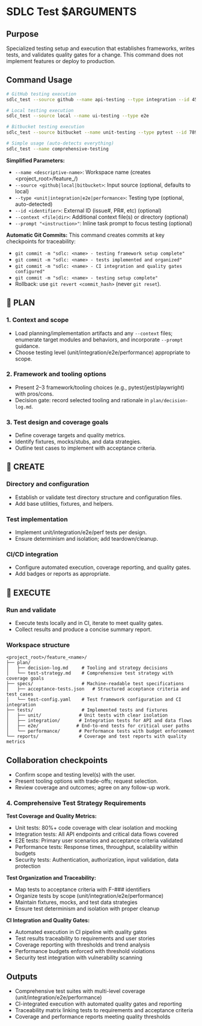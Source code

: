 # SDLC Test $ARGUMENTS

## Purpose
Specialized testing setup and execution that establishes frameworks, writes tests, and validates
quality gates for a change. This command does not implement features or deploy to production.

## Command Usage
```bash
# GitHub testing execution
sdlc_test --source github --name api-testing --type integration --id 456

# Local testing execution  
sdlc_test --source local --name ui-testing --type e2e

# Bitbucket testing execution
sdlc_test --source bitbucket --name unit-testing --type pytest --id 789

# Simple usage (auto-detects everything)
sdlc_test --name comprehensive-testing
```

**Simplified Parameters:**
- `--name <descriptive-name>`: Workspace name (creates <project_root>/feature_<name>/)
- `--source <github|local|bitbucket>`: Input source (optional, defaults to local)
- `--type <unit|integration|e2e|performance>`: Testing type (optional, auto-detected)
- `--id <identifier>`: External ID (issue#, PR#, etc) (optional)
- `--context <file|dir>`: Additional context file(s) or directory (optional)
- `--prompt "<instruction>"`: Inline task prompt to focus testing (optional)

**Automatic Git Commits:**
This command creates commits at key checkpoints for traceability:
- `git commit -m "sdlc: <name> - testing framework setup complete"`
- `git commit -m "sdlc: <name> - tests implemented and organized"`
- `git commit -m "sdlc: <name> - CI integration and quality gates configured"`
- `git commit -m "sdlc: <name> - testing setup complete"`
- Rollback: use `git revert <commit_hash>` (never `git reset`).

## 🔹 PLAN
### 1. Context and scope
- Load planning/implementation artifacts and any `--context` files; enumerate target modules and
  behaviors, and incorporate `--prompt` guidance.
- Choose testing level (unit/integration/e2e/performance) appropriate to scope.

### 2. Framework and tooling options
- Present 2–3 framework/tooling choices (e.g., pytest/jest/playwright) with pros/cons.
- Decision gate: record selected tooling and rationale in `plan/decision-log.md`.

### 3. Test design and coverage goals
- Define coverage targets and quality metrics.
- Identify fixtures, mocks/stubs, and data strategies.
- Outline test cases to implement with acceptance criteria.

## 🔹 CREATE
### Directory and configuration
- Establish or validate test directory structure and configuration files.
- Add base utilities, fixtures, and helpers.

### Test implementation
- Implement unit/integration/e2e/perf tests per design.
- Ensure determinism and isolation; add teardown/cleanup.

### CI/CD integration
- Configure automated execution, coverage reporting, and quality gates.
- Add badges or reports as appropriate.

## 🔹 EXECUTE
### Run and validate
- Execute tests locally and in CI, iterate to meet quality gates.
- Collect results and produce a concise summary report.

### Workspace structure
```
<project_root>/feature_<name>/
├── plan/
│   ├── decision-log.md     # Tooling and strategy decisions
│   └── test-strategy.md    # Comprehensive test strategy with coverage goals
├── specs/                  # Machine-readable test specifications
│   ├── acceptance-tests.json   # Structured acceptance criteria and test cases
│   └── test-config.yaml    # Test framework configuration and CI integration
├── tests/                  # Implemented tests and fixtures
│   ├── unit/              # Unit tests with clear isolation
│   ├── integration/       # Integration tests for API and data flows
│   ├── e2e/              # End-to-end tests for critical user paths
│   └── performance/       # Performance tests with budget enforcement
└── reports/               # Coverage and test reports with quality metrics
```

## Collaboration checkpoints
- Confirm scope and testing level(s) with the user.
- Present tooling options with trade-offs; request selection.
- Review coverage and outcomes; agree on any follow-up work.

### 4. Comprehensive Test Strategy Requirements

**Test Coverage and Quality Metrics:**
- Unit tests: 80%+ code coverage with clear isolation and mocking
- Integration tests: All API endpoints and critical data flows covered
- E2E tests: Primary user scenarios and acceptance criteria validated
- Performance tests: Response times, throughput, scalability within budgets
- Security tests: Authentication, authorization, input validation, data protection

**Test Organization and Traceability:**
- Map tests to acceptance criteria with F-### identifiers
- Organize tests by scope (unit/integration/e2e/performance)
- Maintain fixtures, mocks, and test data strategies
- Ensure test determinism and isolation with proper cleanup

**CI Integration and Quality Gates:**
- Automated execution in CI pipeline with quality gates
- Test results traceability to requirements and user stories
- Coverage reporting with thresholds and trend analysis
- Performance budgets enforced with threshold violations
- Security test integration with vulnerability scanning

## Outputs
- Comprehensive test suites with multi-level coverage (unit/integration/e2e/performance)
- CI-integrated execution with automated quality gates and reporting
- Traceability matrix linking tests to requirements and acceptance criteria
- Coverage and performance reports meeting quality thresholds
